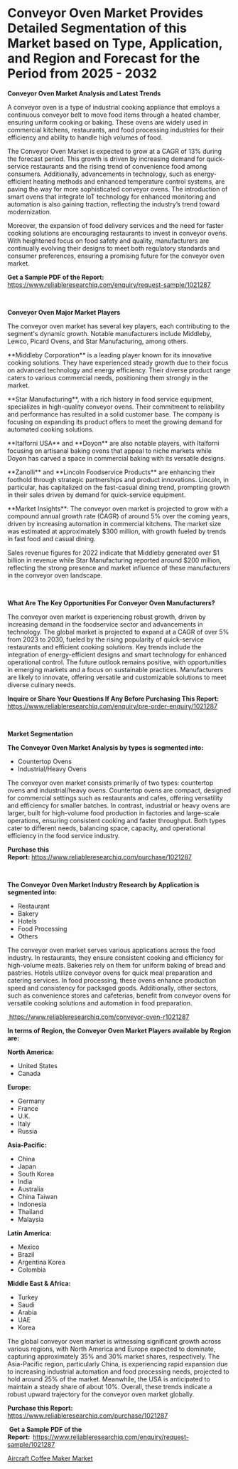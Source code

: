 <p><h1>Conveyor Oven Market Provides Detailed Segmentation of this Market based on Type, Application, and Region and Forecast for the Period from 2025 - 2032</h1></p><p><strong>Conveyor Oven Market Analysis and Latest Trends</strong></p>
<p><p>A conveyor oven is a type of industrial cooking appliance that employs a continuous conveyor belt to move food items through a heated chamber, ensuring uniform cooking or baking. These ovens are widely used in commercial kitchens, restaurants, and food processing industries for their efficiency and ability to handle high volumes of food.</p><p>The Conveyor Oven Market is expected to grow at a CAGR of 13% during the forecast period. This growth is driven by increasing demand for quick-service restaurants and the rising trend of convenience food among consumers. Additionally, advancements in technology, such as energy-efficient heating methods and enhanced temperature control systems, are paving the way for more sophisticated conveyor ovens. The introduction of smart ovens that integrate IoT technology for enhanced monitoring and automation is also gaining traction, reflecting the industry’s trend toward modernization.</p><p>Moreover, the expansion of food delivery services and the need for faster cooking solutions are encouraging restaurants to invest in conveyor ovens. With heightened focus on food safety and quality, manufacturers are continually evolving their designs to meet both regulatory standards and consumer preferences, ensuring a promising future for the conveyor oven market.</p></p>
<p><strong>Get a Sample PDF of the Report:&nbsp;</strong> <a href="https://www.reliableresearchiq.com/enquiry/request-sample/1021287?utm_campaign=2209&utm_medium=2&utm_source=Github&utm_content=ia&utm_term=06022025&utm_id=conveyor-oven">https://www.reliableresearchiq.com/enquiry/request-sample/1021287</a></p>
<p>&nbsp;</p>
<p><strong>Conveyor Oven Major Market Players</strong></p>
<p><p>The conveyor oven market has several key players, each contributing to the segment's dynamic growth. Notable manufacturers include Middleby, Lewco, Picard Ovens, and Star Manufacturing, among others.</p><p>**Middleby Corporation** is a leading player known for its innovative cooking solutions. They have experienced steady growth due to their focus on advanced technology and energy efficiency. Their diverse product range caters to various commercial needs, positioning them strongly in the market.</p><p>**Star Manufacturing**, with a rich history in food service equipment, specializes in high-quality conveyor ovens. Their commitment to reliability and performance has resulted in a solid customer base. The company is focusing on expanding its product offers to meet the growing demand for automated cooking solutions.</p><p>**Italforni USA** and **Doyon** are also notable players, with Italforni focusing on artisanal baking ovens that appeal to niche markets while Doyon has carved a space in commercial baking with its versatile designs. </p><p>**Zanolli** and **Lincoln Foodservice Products** are enhancing their foothold through strategic partnerships and product innovations. Lincoln, in particular, has capitalized on the fast-casual dining trend, prompting growth in their sales driven by demand for quick-service equipment.</p><p>**Market Insights**: The conveyor oven market is projected to grow with a compound annual growth rate (CAGR) of around 5% over the coming years, driven by increasing automation in commercial kitchens. The market size was estimated at approximately $300 million, with growth fueled by trends in fast food and casual dining.</p><p>Sales revenue figures for 2022 indicate that Middleby generated over $1 billion in revenue while Star Manufacturing reported around $200 million, reflecting the strong presence and market influence of these manufacturers in the conveyor oven landscape.</p></p>
<p>&nbsp;</p>
<p><strong>What Are The Key Opportunities For Conveyor Oven Manufacturers?</strong></p>
<p><p>The conveyor oven market is experiencing robust growth, driven by increasing demand in the foodservice sector and advancements in technology. The global market is projected to expand at a CAGR of over 5% from 2023 to 2030, fueled by the rising popularity of quick-service restaurants and efficient cooking solutions. Key trends include the integration of energy-efficient designs and smart technology for enhanced operational control. The future outlook remains positive, with opportunities in emerging markets and a focus on sustainable practices. Manufacturers are likely to innovate, offering versatile and customizable solutions to meet diverse culinary needs.</p></p>
<p><strong>Inquire or Share Your Questions If Any Before Purchasing This Report:</strong> <a href="https://www.reliableresearchiq.com/enquiry/pre-order-enquiry/1021287?utm_campaign=2209&utm_medium=2&utm_source=Github&utm_content=ia&utm_term=06022025&utm_id=conveyor-oven">https://www.reliableresearchiq.com/enquiry/pre-order-enquiry/1021287</a></p>
<p>&nbsp;</p>
<p><strong>Market Segmentation</strong></p>
<p><strong>The Conveyor Oven Market Analysis by types is segmented into:</strong></p>
<p><ul><li>Countertop Ovens</li><li>Industrial/Heavy Ovens</li></ul></p>
<p><p>The conveyor oven market consists primarily of two types: countertop ovens and industrial/heavy ovens. Countertop ovens are compact, designed for commercial settings such as restaurants and cafes, offering versatility and efficiency for smaller batches. In contrast, industrial or heavy ovens are larger, built for high-volume food production in factories and large-scale operations, ensuring consistent cooking and faster throughput. Both types cater to different needs, balancing space, capacity, and operational efficiency in the food service industry.</p></p>
<p><strong>Purchase this Report:&nbsp;</strong><a href="https://www.reliableresearchiq.com/purchase/1021287?utm_campaign=2209&utm_medium=2&utm_source=Github&utm_content=ia&utm_term=06022025&utm_id=conveyor-oven">https://www.reliableresearchiq.com/purchase/1021287</a></p>
<p>&nbsp;</p>
<p><strong>The Conveyor Oven Market Industry Research by Application is segmented into:</strong></p>
<p><ul><li>Restaurant</li><li>Bakery</li><li>Hotels</li><li>Food Processing</li><li>Others</li></ul></p>
<p><p>The conveyor oven market serves various applications across the food industry. In restaurants, they ensure consistent cooking and efficiency for high-volume meals. Bakeries rely on them for uniform baking of bread and pastries. Hotels utilize conveyor ovens for quick meal preparation and catering services. In food processing, these ovens enhance production speed and consistency for packaged goods. Additionally, other sectors, such as convenience stores and cafeterias, benefit from conveyor ovens for versatile cooking solutions and automation in food preparation.</p></p>
<p><a href="https://www.reliableresearchiq.com/conveyor-oven-r1021287?utm_campaign=2209&utm_medium=2&utm_source=Github&utm_content=ia&utm_term=06022025&utm_id=conveyor-oven">&nbsp;https://www.reliableresearchiq.com/conveyor-oven-r1021287</a></p>
<p><strong>In terms of Region, the Conveyor Oven Market Players available by Region are:</strong></p>
<p>
    <p> <strong> North America: </strong>
        <ul>
            <li>United States</li>
            <li>Canada</li>
        </ul>
        </p> 
    <p> <strong> Europe: </strong>
        <ul>
            <li>Germany</li>
            <li>France</li>
            <li>U.K.</li>
            <li>Italy</li>
            <li>Russia</li>
        </ul>
        </p> 
    <p> <strong> Asia-Pacific: </strong>
        <ul>
            <li>China</li>
            <li>Japan</li>
            <li>South Korea</li>
            <li>India</li>
            <li>Australia</li>
            <li>China Taiwan</li>
            <li>Indonesia</li>
            <li>Thailand</li>
            <li>Malaysia</li>
        </ul>
        </p> 
    <p> <strong> Latin America: </strong>
        <ul>
            <li>Mexico</li>
            <li>Brazil</li>
            <li>Argentina Korea</li>
            <li>Colombia</li>
        </ul>
        </p> 
    <p> <strong> Middle East & Africa: </strong>
        <ul>
            <li>Turkey</li>
            <li>Saudi</li>
            <li>Arabia</li>
            <li>UAE</li>
            <li>Korea</li>
        </ul>
    </p>
    </p>
<p><p>The global conveyor oven market is witnessing significant growth across various regions, with North America and Europe expected to dominate, capturing approximately 35% and 30% market shares, respectively. The Asia-Pacific region, particularly China, is experiencing rapid expansion due to increasing industrial automation and food processing needs, projected to hold around 25% of the market. Meanwhile, the USA is anticipated to maintain a steady share of about 10%. Overall, these trends indicate a robust upward trajectory for the conveyor oven market globally.</p></p>
<p><strong>Purchase this Report: </strong><a href="https://www.reliableresearchiq.com/purchase/1021287?utm_campaign=2209&utm_medium=2&utm_source=Github&utm_content=ia&utm_term=06022025&utm_id=conveyor-oven">https://www.reliableresearchiq.com/purchase/1021287</a></p>
<p>&nbsp;<strong>Get a Sample PDF of the Report:&nbsp;&nbsp;</strong><a href="https://www.reliableresearchiq.com/enquiry/request-sample/1021287?utm_campaign=2209&utm_medium=2&utm_source=Github&utm_content=ia&utm_term=06022025&utm_id=conveyor-oven">https://www.reliableresearchiq.com/enquiry/request-sample/1021287</a></p>
<p><strong></strong></p>
<p><p><a href="https://github.com/nicoletavirag/Market-Research-Report-List-5/blob/main/aircraft-coffee-maker-market.md?utm_campaign=2209&utm_medium=2&utm_source=Github&utm_content=ia&utm_term=06022025&utm_id=conveyor-oven">Aircraft Coffee Maker Market</a></p></p>